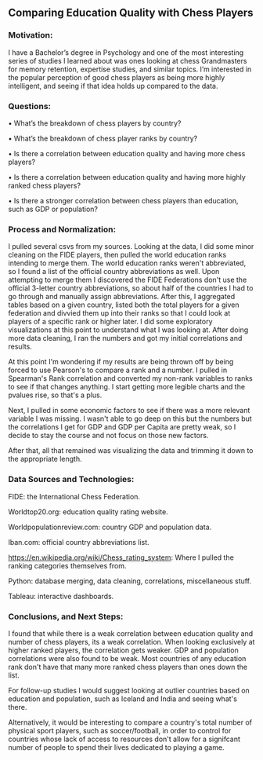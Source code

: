 ## Comparing Education Quality with Chess Players

### Motivation:

I have a Bachelor’s degree in Psychology and one of the most interesting series of studies I learned about was ones looking at chess Grandmasters for memory retention, expertise studies, and similar topics. I’m interested in the popular perception of good chess players as being more highly intelligent, and seeing if that idea holds up compared to the data.

### Questions:  

•	What’s the breakdown of chess players by country?

•	What’s the breakdown of chess player ranks by country? 

•	Is there a correlation between education quality and having more chess players?

•	Is there a correlation between education quality and having more highly ranked chess players?

•	Is there a stronger correlation between chess players than education, such as GDP or population?

### Process and Normalization:

I pulled several csvs from my sources. Looking at the data, I did some minor cleaning on the FIDE players, then pulled the world education ranks intending to merge them. The world education ranks weren't abbreviated, so I found a list of the official country abbreviations as well. Upon attempting to merge them I discovered the FIDE Federations don't use the official 3-letter country abbreviations, so about half of the countries I had to go through and manually assign abbreviations. After this, I aggregated tables based on a given country, listed both the total players for a given federation and divvied them up into their ranks so that I could look at players of a specific rank or higher later. I did some exploratory visualizations at this point to understand what I was looking at. After doing more data cleaning, I ran the numbers and got my initial correlations and results.

At this point I'm wondering if my results are being thrown off by being forced to use Pearson's to compare a rank and a number. I pulled in Spearman's Rank correlation and converted my non-rank variables to ranks to see if that changes anything. I start getting more legible charts and the pvalues rise, so that's a plus.

Next, I pulled in some economic factors to see if there was a more relevant variable I was missing. I wasn't able to go deep on this but the numbers but the correlations I get for GDP and GDP per Capita are pretty weak, so I decide to stay the course and not focus on those new factors.

After that, all that remained was visualizing the data and trimming it down to the appropriate length.

### Data Sources and Technologies:

FIDE: the International Chess Federation.

Worldtop20.org: education quality rating website.

Worldpopulationreview.com: country GDP and population data.

Iban.com: official country abbreviations list.

https://en.wikipedia.org/wiki/Chess_rating_system: Where I pulled the ranking categories themselves from.

Python: database merging, data cleaning, correlations, miscellaneous stuff.

Tableau: interactive dashboards.

### Conclusions, and Next Steps:

I found that while there is a weak correlation between education quality and number of chess players, its a weak correlation. When looking exclusively at higher ranked players, the correlation gets weaker. GDP and population correlations were also found to be weak. Most countries of any education rank don't have that many more ranked chess players than ones down the list.

For follow-up studies I would suggest looking at outlier countries based on education and population, such as Iceland and India and seeing what's there.

Alternatively, it would be interesting to compare a country's total number of physical sport players, such as soccer/football, in order to control for countries whose lack of access to resources don't allow for a signifcant number of people to spend their lives dedicated to playing a game.
